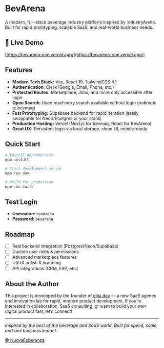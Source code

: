 # BevArena

A modern, full-stack beverage industry platform inspired by IndustryArena. Built for rapid prototyping, scalable SaaS, and real-world business needs.

## 🚀 Live Demo

[https://bevarena-one.vercel.app/](https://bevarena-one.vercel.app/)

## Features

- **Modern Tech Stack:** Vite, React 19, TailwindCSS 4.1
- **Authentication:** Clerk (Google, Email, Phone, etc.)
- **Protected Routes:** Marketplace, Jobs, and more only accessible after login
- **Open Search:** Used machinery search available without login (redirects to bevmaq)
- **Fast Prototyping:** Supabase backend for rapid iteration (easily swappable for Neon/Postgres or your stack)
- **Production Hosting:** Vercel (Next.js for bevmaq, React for BevArena)
- **Great UX:** Persistent login via local storage, clean UI, mobile-ready

## Quick Start

```bash
# Install dependencies
npm install

# Start development server
npm run dev

# Build for production
npm run build
```

## Test Login

- **Username:** `bevarena`
- **Password:** `bevarena`

## Roadmap

- [ ] Real backend integration (Postgres/Neon/Supabase)
- [ ] Custom user roles & permissions
- [ ] Advanced marketplace features
- [ ] UI/UX polish & branding
- [ ] API integrations (CRM, ERP, etc.)

## About the Author

This project is developed by the founder of [elita.dev](https://elita.dev/) — a new SaaS agency and innovation lab for rapid, modern product development. If you’re interested in collaboration, SaaS consulting, or want to build your own digital product fast, let’s connect!

---

_Inspired by the best of the beverage and SaaS world. Built for speed, scale, and real business impact._

[&copy; NuovaEsperanza](./public/images/IMG_1377.JPG)
